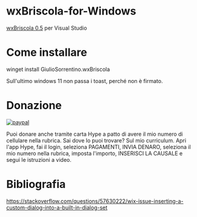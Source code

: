 # wxBriscola-for-Windows
[wxBriscola 0.5](https://github.com/numerunix/wxBriscola) per Visual Studio

# Come installare

winget install GiulioSorrentino.wxBriscola

Sull'ultimo windows 11 non passa i toast, perché non è firmato.

# Donazione

[![paypal](https://www.paypalobjects.com/it_IT/IT/i/btn/btn_donateCC_LG.gif)](https://www.paypal.com/cgi-bin/webscr?cmd=_s-xclick&hosted_button_id=H4ZHTFRCETWXG)

Puoi donare anche tramite carta Hype a patto di avere il mio numero di cellulare nella rubrica. Sai dove lo puoi trovare? Sul mio curriculum.
Apri l'app Hype, fai il login, seleziona PAGAMENTI, INVIA DENARO, seleziona il mio numero nella rubrica, imposta l'importo, INSERISCI LA CAUSALE e segui le istruzioni a video.


# Bibliografia
https://stackoverflow.com/questions/57630222/wix-issue-inserting-a-custom-dialog-into-a-built-in-dialog-set

